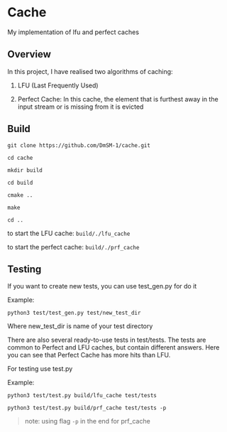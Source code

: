 # Cache
My implementation of lfu and perfect caches

## Overview
In this project, I have realised two algorithms of caching:

1) LFU (Last Frequently Used)

2) Perfect Cache: In this cache, the element that is furthest away in the input stream or is missing from it is evicted

## Build

```
git clone https://github.com/DmSM-1/cache.git

cd cache

mkdir build

cd build

cmake ..

make

cd ..
```

to start the LFU cache:
`build/./lfu_cache`

to start the perfect cache:
`build/./prf_cache`

## Testing
If you want to create new tests, you can use test_gen.py for do it

Example:

```
python3 test/test_gen.py test/new_test_dir
```

Where new_test_dir is name of your test directory

There are also several ready-to-use tests in test/tests. 
The tests are common to Perfect and LFU caches, but contain different answers.
Here you can see that Perfect Cache has more hits than LFU.

For testing use test.py

Example:
```
python3 test/test.py build/lfu_cache test/tests

python3 test/test.py build/prf_cache test/tests -p
```
>note: using flag `-p` in the end for prf_cache





